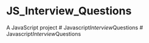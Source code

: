 # JS_Interview_Questions
A JavaScript project
#   J a v a s c r i p t _ I n t e r v i e w _ Q u e s t i o n s  
 #   J a v a s c r i p t _ I n t e r v i e w _ Q u e s t i o n s  
 